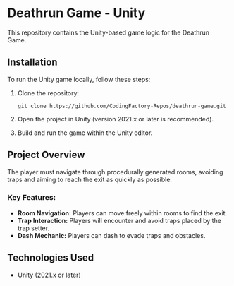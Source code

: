 
# Deathrun Game - Unity

This repository contains the Unity-based game logic for the Deathrun Game.

## Installation

To run the Unity game locally, follow these steps:

1. Clone the repository:
   ```
   git clone https://github.com/CodingFactory-Repos/deathrun-game.git
   ```

2. Open the project in Unity (version 2021.x or later is recommended).

3. Build and run the game within the Unity editor.

## Project Overview

The player must navigate through procedurally generated rooms, avoiding traps and aiming to reach the exit as quickly as possible.

### Key Features:
- **Room Navigation:** Players can move freely within rooms to find the exit.
- **Trap Interaction:** Players will encounter and avoid traps placed by the trap setter.
- **Dash Mechanic:** Players can dash to evade traps and obstacles.

## Technologies Used

- Unity (2021.x or later)
